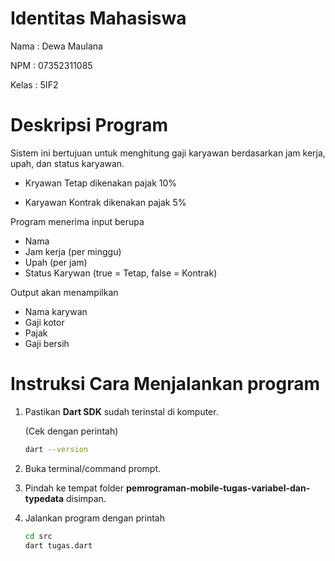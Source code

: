 # Identitas Mahasiswa

Nama : Dewa Maulana

NPM : 07352311085

Kelas : 5IF2

# Deskripsi Program

Sistem ini bertujuan untuk menghitung gaji karyawan berdasarkan jam kerja, upah, dan status karyawan.

- Kryawan Tetap dikenakan pajak 10%

- Karyawan Kontrak dikenakan pajak 5%

Program menerima input berupa

- Nama
- Jam kerja (per minggu)
- Upah (per jam)
- Status Karywan (true = Tetap, false = Kontrak)

Output akan menampilkan

- Nama karywan
- Gaji kotor
- Pajak
- Gaji bersih

# Instruksi Cara Menjalankan program

1. Pastikan **Dart SDK** sudah terinstal di komputer.

   (Cek dengan perintah)

   ```bash
   dart --version
   ```

2. Buka terminal/command prompt.
3. Pindah ke tempat folder **pemrograman-mobile-tugas-variabel-dan-typedata** disimpan.
4. Jalankan program dengan printah
   ```bash
   cd src
   dart tugas.dart
   ```
